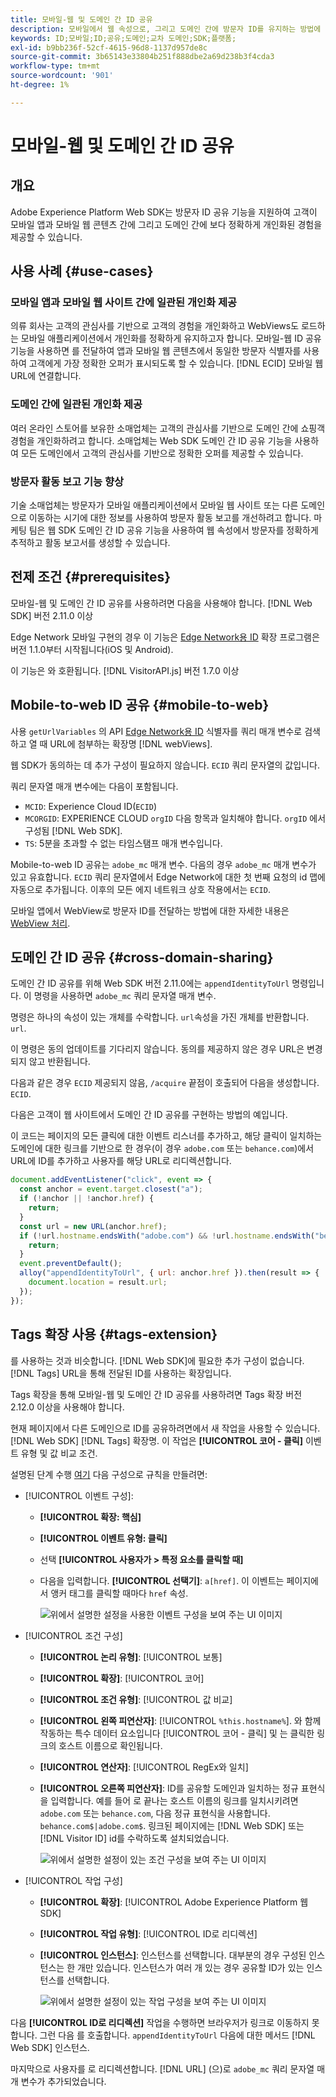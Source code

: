 ```yaml
---
title: 모바일-웹 및 도메인 간 ID 공유
description: 모바일에서 웹 속성으로, 그리고 도메인 간에 방문자 ID를 유지하는 방법에 대해 알아봅니다
keywords: ID;모바일;ID;공유;도메인;교차 도메인;SDK;플랫폼;
exl-id: b9bb236f-52cf-4615-96d8-1137d957de8c
source-git-commit: 3b65143e33804b251f888dbe2a69d238b3f4cda3
workflow-type: tm+mt
source-wordcount: '901'
ht-degree: 1%

---
```


# 모바일-웹 및 도메인 간 ID 공유

## 개요

Adobe Experience Platform Web SDK는 방문자 ID 공유 기능을 지원하여 고객이 모바일 앱과 모바일 웹 콘텐츠 간에 그리고 도메인 간에 보다 정확하게 개인화된 경험을 제공할 수 있습니다.

## 사용 사례 {#use-cases}

### 모바일 앱과 모바일 웹 사이트 간에 일관된 개인화 제공

의류 회사는 고객의 관심사를 기반으로 고객의 경험을 개인화하고 WebViews도 로드하는 모바일 애플리케이션에서 개인화를 정확하게 유지하고자 합니다. 모바일-웹 ID 공유 기능을 사용하면 를 전달하여 앱과 모바일 웹 콘텐츠에서 동일한 방문자 식별자를 사용하여 고객에게 가장 정확한 오퍼가 표시되도록 할 수 있습니다. [!DNL ECID] 모바일 웹 URL에 연결합니다.

### 도메인 간에 일관된 개인화 제공

여러 온라인 스토어를 보유한 소매업체는 고객의 관심사를 기반으로 도메인 간에 쇼핑객 경험을 개인화하려고 합니다. 소매업체는 Web SDK 도메인 간 ID 공유 기능을 사용하여 모든 도메인에서 고객의 관심사를 기반으로 정확한 오퍼를 제공할 수 있습니다.

### 방문자 활동 보고 기능 향상

기술 소매업체는 방문자가 모바일 애플리케이션에서 모바일 웹 사이트 또는 다른 도메인으로 이동하는 시기에 대한 정보를 사용하여 방문자 활동 보고를 개선하려고 합니다. 마케팅 팀은 웹 SDK 도메인 간 ID 공유 기능을 사용하여 웹 속성에서 방문자를 정확하게 추적하고 활동 보고서를 생성할 수 있습니다.

## 전제 조건 {#prerequisites}

모바일-웹 및 도메인 간 ID 공유를 사용하려면 다음을 사용해야 합니다. [!DNL Web SDK] 버전 2.11.0 이상

Edge Network 모바일 구현의 경우 이 기능은 [Edge Network용 ID](https://aep-sdks.gitbook.io/docs/foundation-extensions/identity-for-edge-network) 확장 프로그램은 버전 1.1.0부터 시작됩니다(iOS 및 Android).

이 기능은 와 호환됩니다. [!DNL VisitorAPI.js] 버전 1.7.0 이상

## Mobile-to-web ID 공유 {#mobile-to-web}

사용 `getUrlVariables` 의 API [Edge Network용 ID](https://aep-sdks.gitbook.io/docs/foundation-extensions/identity-for-edge-network/api-reference#geturlvariables) 식별자를 쿼리 매개 변수로 검색하고 열 때 URL에 첨부하는 확장명 [!DNL webViews].

웹 SDK가 동의하는 데 추가 구성이 필요하지 않습니다. `ECID` 쿼리 문자열의 값입니다.

쿼리 문자열 매개 변수에는 다음이 포함됩니다.

* `MCID`: Experience Cloud ID(`ECID`)
* `MCORGID`: EXPERIENCE CLOUD `orgID` 다음 항목과 일치해야 합니다. `orgID` 에서 구성됨 [!DNL Web SDK].
* `TS`: 5분을 초과할 수 없는 타임스탬프 매개 변수입니다.


Mobile-to-web ID 공유는 `adobe_mc` 매개 변수. 다음의 경우 `adobe_mc` 매개 변수가 있고 유효합니다. `ECID` 쿼리 문자열에서 Edge Network에 대한 첫 번째 요청의 id 맵에 자동으로 추가됩니다. 이후의 모든 에지 네트워크 상호 작용에서는 `ECID`.

모바일 앱에서 WebView로 방문자 ID를 전달하는 방법에 대한 자세한 내용은 [WebView 처리](https://experienceleague.adobe.com/docs/platform-learn/implement-mobile-sdk/app-implementation/web-views.html#implementation).

## 도메인 간 ID 공유 {#cross-domain-sharing}

도메인 간 ID 공유를 위해 Web SDK 버전 2.11.0에는 `appendIdentityToUrl` 명령입니다. 이 명령을 사용하면 `adobe_mc` 쿼리 문자열 매개 변수.

명령은 하나의 속성이 있는 개체를 수락합니다. `url`속성을 가진 개체를 반환합니다. `url`.

이 명령은 동의 업데이트를 기다리지 않습니다. 동의를 제공하지 않은 경우 URL은 변경되지 않고 반환됩니다.

다음과 같은 경우 `ECID` 제공되지 않음, `/acquire` 끝점이 호출되어 다음을 생성합니다. `ECID`.

다음은 고객이 웹 사이트에서 도메인 간 ID 공유를 구현하는 방법의 예입니다.

이 코드는 페이지의 모든 클릭에 대한 이벤트 리스너를 추가하고, 해당 클릭이 일치하는 도메인에 대한 링크를 기반으로 한 경우(이 경우 `adobe.com` 또는 `behance.com`)에서 URL에 ID를 추가하고 사용자를 해당 URL로 리디렉션합니다.

```js
document.addEventListener("click", event => {
  const anchor = event.target.closest("a");
  if (!anchor || !anchor.href) {
    return;
  }
  const url = new URL(anchor.href);
  if (!url.hostname.endsWith("adobe.com") && !url.hostname.endsWith("behance.com")) {
    return;
  }
  event.preventDefault();
  alloy("appendIdentityToUrl", { url: anchor.href }).then(result => {
    document.location = result.url;
  });
});
```

## Tags 확장 사용 {#tags-extension}

를 사용하는 것과 비슷합니다. [!DNL Web SDK]에 필요한 추가 구성이 없습니다. [!DNL Tags] URL을 통해 전달된 ID를 사용하는 확장입니다.

Tags 확장을 통해 모바일-웹 및 도메인 간 ID 공유를 사용하려면 Tags 확장 버전 2.12.0 이상을 사용해야 합니다.

현재 페이지에서 다른 도메인으로 ID를 공유하려면에서 새 작업을 사용할 수 있습니다. [!DNL Web SDK] [!DNL Tags] 확장명. 이 작업은 **[!UICONTROL 코어 - 클릭]** 이벤트 유형 및 값 비교 조건.

설명된 단계 수행 [여기](../../tags/ui/managing-resources/rules.md) 다음 구성으로 규칙을 만들려면:

* [!UICONTROL 이벤트 구성]:
   * **[!UICONTROL 확장: 핵심]**
   * **[!UICONTROL 이벤트 유형: 클릭]**
   * 선택 **[!UICONTROL 사용자가 > 특정 요소를 클릭할 때]**
   * 다음을 입력합니다. **[!UICONTROL 선택기]**: `a[href]`. 이 이벤트는 페이지에서 앵커 태그를 클릭할 때마다 `href` 속성.

      ![위에서 설명한 설정을 사용한 이벤트 구성을 보여 주는 UI 이미지](assets/id-sharing-event-configuration.png)

* [!UICONTROL 조건 구성]
   * **[!UICONTROL 논리 유형]**: [!UICONTROL 보통]
   * **[!UICONTROL 확장]**: [!UICONTROL 코어]
   * **[!UICONTROL 조건 유형]**: [!UICONTROL 값 비교]
   * **[!UICONTROL 왼쪽 피연산자]**: [!UICONTROL `%this.hostname%`]. 와 함께 작동하는 특수 데이터 요소입니다 [!UICONTROL 코어 - 클릭] 및 는 클릭한 링크의 호스트 이름으로 확인됩니다.
   * **[!UICONTROL 연산자]**: [!UICONTROL RegEx와 일치]
   * **[!UICONTROL 오른쪽 피연산자]**: ID를 공유할 도메인과 일치하는 정규 표현식을 입력합니다. 예를 들어 로 끝나는 호스트 이름의 링크를 일치시키려면 `adobe.com` 또는 `behance.com`, 다음 정규 표현식을 사용합니다. `behance.com$|adobe.com$`. 링크된 페이지에는 [!DNL Web SDK] 또는 [!DNL Visitor ID] id를 수락하도록 설치되었습니다.

      ![위에서 설명한 설정이 있는 조건 구성을 보여 주는 UI 이미지](assets/id-sharing-condition-configuration.png)

* [!UICONTROL 작업 구성]
   * **[!UICONTROL 확장]**: [!UICONTROL Adobe Experience Platform 웹 SDK]
   * **[!UICONTROL 작업 유형]**: [!UICONTROL ID로 리디렉션]
   * **[!UICONTROL 인스턴스]**: 인스턴스를 선택합니다. 대부분의 경우 구성된 인스턴스는 한 개만 있습니다. 인스턴스가 여러 개 있는 경우 공유할 ID가 있는 인스턴스를 선택합니다.

      ![위에서 설명한 설정이 있는 작업 구성을 보여 주는 UI 이미지](assets/id-sharing-action-configuration.png)

다음 **[!UICONTROL ID로 리디렉션]** 작업을 수행하면 브라우저가 링크로 이동하지 못합니다. 그런 다음 를 호출합니다. `appendIdentityToUrl` 다음에 대한 메서드 [!DNL Web SDK] 인스턴스.

마지막으로 사용자를 로 리디렉션합니다. [!DNL URL] (으)로 `adobe_mc` 쿼리 문자열 매개 변수가 추가되었습니다.
